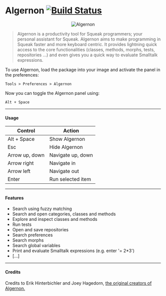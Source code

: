 Algernon [![Build Status](https://travis-ci.org/HPI-SWA-Teaching/SWT15-Project-12.svg)](https://travis-ci.org/HPI-SWA-Teaching/SWT15-Project-12)
===================

<p align="center">
  <img src="https://cloud.githubusercontent.com/assets/7422050/8996660/ebc36298-3719-11e5-8d25-6bfb1c03cf68.png" alt="Algernon"/>
</p>

>Algernon is a productivity tool for Squeak programmers; your personal assistant for Squeak. Algernon aims to make programming in Squeak faster and more keyboard centric. It provides lightning quick access to the core functionalities (classes, methods, morphs, tests, repositories ...) and even gives you a quick way to evaluate Smalltalk expressions.


To use Algernon, load the package into your image and activate the panel in the preferences:

```
Tools > Preferences > Algernon
```

Now you can toggle the Algernon panel using:

```
Alt + Space
```

---

#### Usage

| Control        | Action            |
|----------------|-------------------|
| Alt + Space    | Show Algernon     |
| Esc            | Hide Algernon     |
| Arrow up, down | Navigate up, down |
| Arrow right    | Navigate in       |
| Arrow left     | Navigate out      |
| Enter          | Run selected item |

---

#### Features

- Search using fuzzy matching
- Search and open categories, classes and methods
- Explore and inspect classes and methods
- Run tests
- Open and save repositories
- Search preferences
- Search morphs
- Search global variables
- Print and evaluate Smalltalk expressions (e.g. enter '= 2*3')
- [...]

---

#### Credits

Credits to Erik Hinterbichler and Joey Hagedorn, [the original creators of Algernon.](http://erikhinterbichler.com/apps/algernon/)
